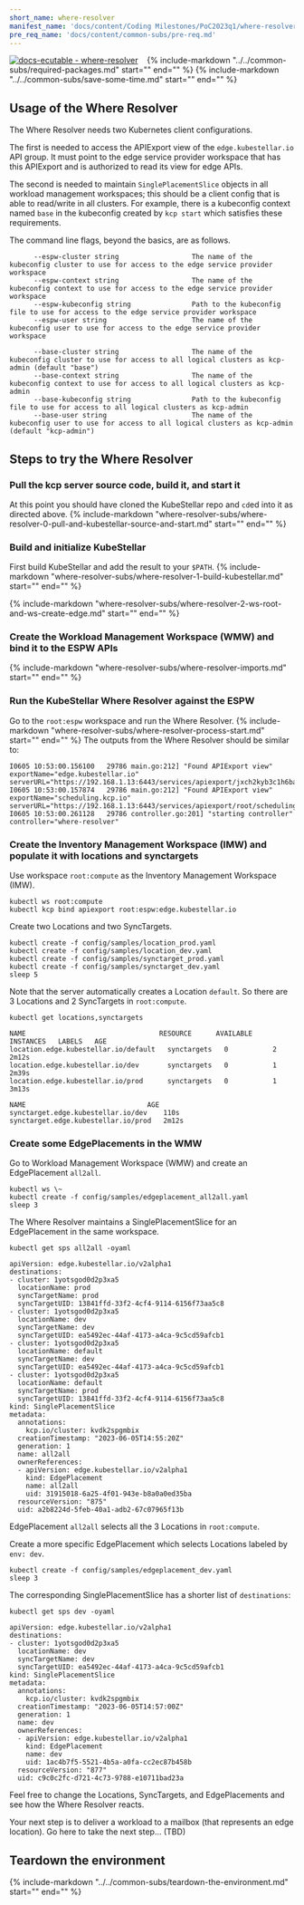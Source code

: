```yaml
---
short_name: where-resolver
manifest_name: 'docs/content/Coding Milestones/PoC2023q1/where-resolver.md'
pre_req_name: 'docs/content/common-subs/pre-req.md'
---
```

[![docs-ecutable - where-resolver]({{config.repo_url}}/actions/workflows/docs-ecutable-where-resolver.yml/badge.svg?branch={{config.ks_branch}})]({{config.repo_url}}/actions/workflows/docs-ecutable-where-resolver.yml)&nbsp;&nbsp;&nbsp;
{%
   include-markdown "../../common-subs/required-packages.md"
   start="<!--required-packages-start-->"
   end="<!--required-packages-end-->"
%}
{%
   include-markdown "../../common-subs/save-some-time.md"
   start="<!--save-some-time-start-->"
   end="<!--save-some-time-end-->"
%}

## Usage of the Where Resolver

The Where Resolver needs two Kubernetes client configurations.

The first is needed to access the APIExport view of the `edge.kubestellar.io` API group.
It must point to the edge service provider workspace that has this APIExport and
is authorized to read its view for edge APIs.

The second is needed to maintain `SinglePlacementSlice` objects in all workload
management workspaces; this should be a client config that is able to read/write
in all clusters. For example, there is a kubeconfig context named `base` in the
kubeconfig created by `kcp start` which satisfies these requirements.

The command line flags, beyond the basics, are as follows.

``` { .bash .no-copy }
      --espw-cluster string                  The name of the kubeconfig cluster to use for access to the edge service provider workspace
      --espw-context string                  The name of the kubeconfig context to use for access to the edge service provider workspace
      --espw-kubeconfig string               Path to the kubeconfig file to use for access to the edge service provider workspace
      --espw-user string                     The name of the kubeconfig user to use for access to the edge service provider workspace

      --base-cluster string                  The name of the kubeconfig cluster to use for access to all logical clusters as kcp-admin (default "base")
      --base-context string                  The name of the kubeconfig context to use for access to all logical clusters as kcp-admin
      --base-kubeconfig string               Path to the kubeconfig file to use for access to all logical clusters as kcp-admin
      --base-user string                     The name of the kubeconfig user to use for access to all logical clusters as kcp-admin (default "kcp-admin")
```

## Steps to try the Where Resolver

### Pull the kcp server source code, build it, and start it

At this point you should have cloned the KubeStellar repo and `cd`ed into it as directed above.
{%
   include-markdown "where-resolver-subs/where-resolver-0-pull-and-kubestellar-source-and-start.md"
   start="<!--where-resolver-0-pull-and-kubestellar-source-and-start-start-->"
   end="<!--where-resolver-0-pull-and-kubestellar-source-and-start-end-->"
%}

### Build and initialize KubeStellar

First build KubeStellar and add the result to your `$PATH`.
{%
   include-markdown "where-resolver-subs/where-resolver-1-build-kubestellar.md"
   start="<!--where-resolver-1-build-kubestellar-start-->"
   end="<!--where-resolver-1-build-kubestellar-end-->"
%}

{%
   include-markdown "where-resolver-subs/where-resolver-2-ws-root-and-ws-create-edge.md"
   start="<!--where-resolver-2-ws-root-and-ws-create-edge-start-->"
   end="<!--where-resolver-2-ws-root-and-ws-create-edge-end-->"
%}

### Create the Workload Management Workspace (WMW) and bind it to the ESPW APIs
{%
   include-markdown "where-resolver-subs/where-resolver-imports.md"
   start="<!--where-resolver-imports-start-->"
   end="<!--where-resolver-imports-end-->"
%}

### Run the KubeStellar Where Resolver against the ESPW
Go to the `root:espw` workspace and run the Where Resolver.
{%
   include-markdown "where-resolver-subs/where-resolver-process-start.md"
   start="<!--where-resolver-process-start-start-->"
   end="<!--where-resolver-process-start-end-->"
%}
The outputs from the Where Resolver should be similar to:
``` { .bash .no-copy }
I0605 10:53:00.156100   29786 main.go:212] "Found APIExport view" exportName="edge.kubestellar.io" serverURL="https://192.168.1.13:6443/services/apiexport/jxch2kyb3c1h6bac/edge.kubestellar.io"
I0605 10:53:00.157874   29786 main.go:212] "Found APIExport view" exportName="scheduling.kcp.io" serverURL="https://192.168.1.13:6443/services/apiexport/root/scheduling.kcp.io"
I0605 10:53:00.261128   29786 controller.go:201] "starting controller" controller="where-resolver"
```

### Create the Inventory Management Workspace (IMW) and populate it with locations and synctargets

Use workspace `root:compute` as the Inventory Management Workspace (IMW).
```shell
kubectl ws root:compute
kubectl kcp bind apiexport root:espw:edge.kubestellar.io
```

Create two Locations and two SyncTargets.
```shell
kubectl create -f config/samples/location_prod.yaml
kubectl create -f config/samples/location_dev.yaml
kubectl create -f config/samples/synctarget_prod.yaml
kubectl create -f config/samples/synctarget_dev.yaml
sleep 5
```

Note that the server automatically creates a Location `default`. So there are 3 Locations and 2 SyncTargets in `root:compute`.
```shell
kubectl get locations,synctargets
```
``` { .bash .no-copy }
NAME                                 RESOURCE      AVAILABLE   INSTANCES   LABELS   AGE
location.edge.kubestellar.io/default   synctargets   0           2                    2m12s
location.edge.kubestellar.io/dev       synctargets   0           1                    2m39s
location.edge.kubestellar.io/prod      synctargets   0           1                    3m13s

NAME                              AGE
synctarget.edge.kubestellar.io/dev    110s
synctarget.edge.kubestellar.io/prod   2m12s
```

### Create some EdgePlacements in the WMW
Go to Workload Management Workspace (WMW) and create an EdgePlacement `all2all`.
```shell
kubectl ws \~
kubectl create -f config/samples/edgeplacement_all2all.yaml
sleep 3
```

The Where Resolver maintains a SinglePlacementSlice for an EdgePlacement in the same workspace.
```shell
kubectl get sps all2all -oyaml
```
``` { .bash .no-copy }
apiVersion: edge.kubestellar.io/v2alpha1
destinations:
- cluster: 1yotsgod0d2p3xa5
  locationName: prod
  syncTargetName: prod
  syncTargetUID: 13841ffd-33f2-4cf4-9114-6156f73aa5c8
- cluster: 1yotsgod0d2p3xa5
  locationName: dev
  syncTargetName: dev
  syncTargetUID: ea5492ec-44af-4173-a4ca-9c5cd59afcb1
- cluster: 1yotsgod0d2p3xa5
  locationName: default
  syncTargetName: dev
  syncTargetUID: ea5492ec-44af-4173-a4ca-9c5cd59afcb1
- cluster: 1yotsgod0d2p3xa5
  locationName: default
  syncTargetName: prod
  syncTargetUID: 13841ffd-33f2-4cf4-9114-6156f73aa5c8
kind: SinglePlacementSlice
metadata:
  annotations:
    kcp.io/cluster: kvdk2spgmbix
  creationTimestamp: "2023-06-05T14:55:20Z"
  generation: 1
  name: all2all
  ownerReferences:
  - apiVersion: edge.kubestellar.io/v2alpha1
    kind: EdgePlacement
    name: all2all
    uid: 31915018-6a25-4f01-943e-b8a0a0ed35ba
  resourceVersion: "875"
  uid: a2b8224d-5feb-40a1-adb2-67c07965f13b
```
EdgePlacement `all2all` selects all the 3 Locations in `root:compute`.

Create a more specific EdgePlacement which selects Locations labeled by `env: dev`.
```shell
kubectl create -f config/samples/edgeplacement_dev.yaml
sleep 3
```

The corresponding SinglePlacementSlice has a shorter list of `destinations`:
```shell
kubectl get sps dev -oyaml
```
``` { .bash .no-copy }
apiVersion: edge.kubestellar.io/v2alpha1
destinations:
- cluster: 1yotsgod0d2p3xa5
  locationName: dev
  syncTargetName: dev
  syncTargetUID: ea5492ec-44af-4173-a4ca-9c5cd59afcb1
kind: SinglePlacementSlice
metadata:
  annotations:
    kcp.io/cluster: kvdk2spgmbix
  creationTimestamp: "2023-06-05T14:57:00Z"
  generation: 1
  name: dev
  ownerReferences:
  - apiVersion: edge.kubestellar.io/v2alpha1
    kind: EdgePlacement
    name: dev
    uid: 1ac4b7f5-5521-4b5a-a0fa-cc2ec87b458b
  resourceVersion: "877"
  uid: c9c0c2fc-d721-4c73-9788-e10711bad23a
```

Feel free to change the Locations, SyncTargets, and EdgePlacements and see how the Where Resolver reacts.

Your next step is to deliver a workload to a mailbox (that represents an edge location).  Go here to take the next step... (TBD)

## Teardown the environment

{%
   include-markdown "../../common-subs/teardown-the-environment.md"
   start="<!--teardown-the-environment-start-->"
   end="<!--teardown-the-environment-end-->"
%}
